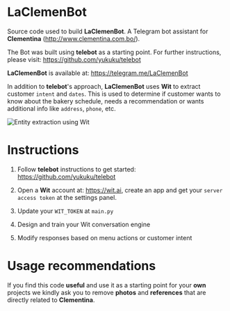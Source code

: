 # LaClemenBot
Source code used to build **LaClemenBot**. A
Telegram bot assistant for **Clementina** (http://www.clementina.com.bo/).

The Bot was built using **telebot** as a starting point. For further instructions, please visit:
https://github.com/yukuku/telebot

**LaClemenBot** is available at: https://telegram.me/LaClemenBot

In addition to **telebot**'s approach, **LaClemenBot** uses **Wit** to extract customer `intent` and `dates`. This is used to determine if customer wants to know about the bakery schedule, needs a recommendation or wants additional info like `address`, `phone`, etc. 

![Entity extraction using Wit](http://www.clementina.com.bo/assets/images/bot.jpg)

Instructions
============

1. Follow **telebot** instructions to get started: https://github.com/yukuku/telebot

2. Open a **Wit** account at: https://wit.ai, create an app and get your `server access token` at the settings panel.

3. Update your `WIT_TOKEN` at `main.py`

4. Design and train your Wit conversation engine

5. Modify responses based on menu actions or customer intent

Usage recommendations
=====================

If you find this code **useful** and use it as a starting point for your **own** projects we kindly ask you to remove **photos** and **references** that are directly related to **Clementina**.
